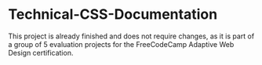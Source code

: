 # Technical-CSS-Documentation

This project is already finished and does not require changes, as it is part of a group of 5 evaluation projects for the FreeCodeCamp Adaptive Web Design certification.
